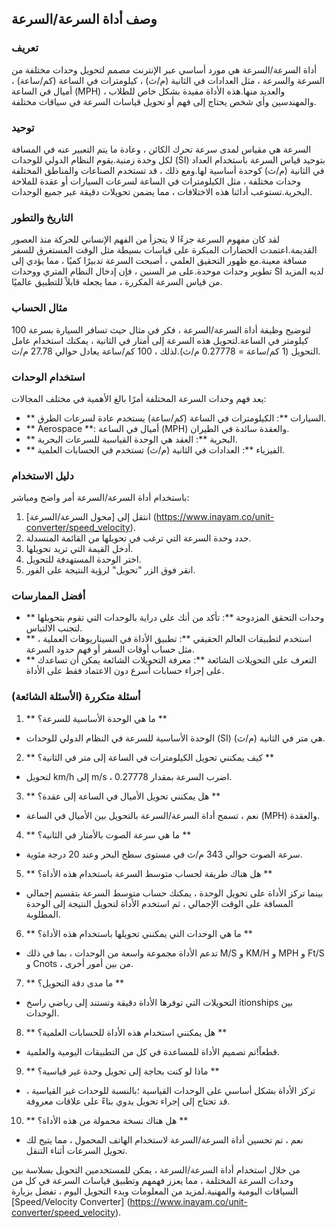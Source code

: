 ## وصف أداة السرعة/السرعة

### تعريف
أداة السرعة/السرعة هي مورد أساسي عبر الإنترنت مصمم لتحويل وحدات مختلفة من السرعة والسرعة ، مثل العدادات في الثانية (م/ث) ، كيلومترات في الساعة (كم/ساعة) ، أميال في الساعة (MPH) ، والعديد منها.هذه الأداة مفيدة بشكل خاص للطلاب والمهندسين وأي شخص يحتاج إلى فهم أو تحويل قياسات السرعة في سياقات مختلفة.

### توحيد
السرعة هي مقياس لمدى سرعة تحرك الكائن ، وعادة ما يتم التعبير عنه في المسافة لكل وحدة زمنية.يقوم النظام الدولي للوحدات (SI) بتوحيد قياس السرعة باستخدام العداد في الثانية (م/ث) كوحدة أساسية لها.ومع ذلك ، قد تستخدم الصناعات والمناطق المختلفة وحدات مختلفة ، مثل الكيلومترات في الساعة لسرعات السيارات أو عقدة للملاحة البحرية.تستوعب أدائنا هذه الاختلافات ، مما يضمن تحويلات دقيقة عبر جميع الوحدات.

### التاريخ والتطور
لقد كان مفهوم السرعة جزءًا لا يتجزأ من الفهم الإنساني للحركة منذ العصور القديمة.اعتمدت الحضارات المبكرة على قياسات بسيطة مثل الوقت المستغرق للسفر مسافة معينة.مع ظهور التحقيق العلمي ، أصبحت السرعة تدبيرًا كميًا ، مما يؤدي إلى تطوير وحدات موحدة.على مر السنين ، فإن إدخال النظام المتري ووحدات SI لديه المزيد من قياس السرعة المكررة ، مما يجعله قابلاً للتطبيق عالميًا.

### مثال الحساب
لتوضيح وظيفة أداة السرعة/السرعة ، فكر في مثال حيث تسافر السيارة بسرعة 100 كيلومتر في الساعة.لتحويل هذه السرعة إلى أمتار في الثانية ، يمكنك استخدام عامل التحويل (1 كم/ساعة = 0.27778 م/ث).لذلك ، 100 كم/ساعة يعادل حوالي 27.78 م/ث.

### استخدام الوحدات
يعد فهم وحدات السرعة المختلفة أمرًا بالغ الأهمية في مختلف المجالات:
- ** السيارات **: الكيلومترات في الساعة (كم/ساعة) يستخدم عادة لسرعات الطرق.
- ** Aerospace **: أميال في الساعة (MPH) والعقدة سائدة في الطيران.
- ** البحرية **: العقد هي الوحدة القياسية للسرعات البحرية.
- ** الفيزياء **: العدادات في الثانية (م/ث) تستخدم في الحسابات العلمية.

### دليل الاستخدام
باستخدام أداة السرعة/السرعة أمر واضح ومباشر:
1. انتقل إلى [محول السرعة/السرعة] (https://www.inayam.co/unit-converter/speed_velocity).
2. حدد وحدة السرعة التي ترغب في تحويلها من القائمة المنسدلة.
3. أدخل القيمة التي تريد تحويلها.
4. اختر الوحدة المستهدفة للتحويل.
5. انقر فوق الزر "تحويل" لرؤية النتيجة على الفور.

### أفضل الممارسات
- ** وحدات التحقق المزدوجة **: تأكد من أنك على دراية بالوحدات التي تقوم بتحويلها لتجنب الالتباس.
- ** استخدم لتطبيقات العالم الحقيقي **: تطبيق الأداة في السيناريوهات العملية ، مثل حساب أوقات السفر أو فهم حدود السرعة.
- ** التعرف على التحويلات الشائعة **: معرفة التحويلات الشائعة يمكن أن تساعدك على إجراء حسابات أسرع دون الاعتماد فقط على الأداة.

### أسئلة متكررة (الأسئلة الشائعة)

1. ** ما هي الوحدة الأساسية للسرعة؟ **
- الوحدة الأساسية للسرعة في النظام الدولي للوحدات (SI) هي متر في الثانية (م/ث).

2. ** كيف يمكنني تحويل الكيلومترات في الساعة إلى متر في الثانية؟ **
- لتحويل km/h إلى m/s ، اضرب السرعة بمقدار 0.27778.

3. ** هل يمكنني تحويل الأميال في الساعة إلى عقدة؟ **
- نعم ، تسمح أداة السرعة/السرعة بالتحويل بين الأميال في الساعة (MPH) والعقدة.

4. ** ما هي سرعة الصوت بالأمتار في الثانية؟ **
- سرعة الصوت حوالي 343 م/ث في مستوى سطح البحر وعند 20 درجة مئوية.

5. ** هل هناك طريقة لحساب متوسط ​​السرعة باستخدام هذه الأداة؟ **
- بينما تركز الأداة على تحويل الوحدة ، يمكنك حساب متوسط ​​السرعة بتقسيم إجمالي المسافة على الوقت الإجمالي ، ثم استخدم الأداة لتحويل النتيجة إلى الوحدة المطلوبة.

6. ** ما هي الوحدات التي يمكنني تحويلها باستخدام هذه الأداة؟ **
- تدعم الأداة مجموعة واسعة من الوحدات ، بما في ذلك M/S و KM/H و MPH و Ft/S و Cnots ، من بين أمور أخرى.

7. ** ما مدى دقة التحويل؟ **
- التحويلات التي توفرها الأداة دقيقة وتستند إلى رياضي راسخ itionships بين الوحدات.

8. ** هل يمكنني استخدام هذه الأداة للحسابات العلمية؟ **
- قطعاً!تم تصميم الأداة للمساعدة في كل من التطبيقات اليومية والعلمية.

9. ** ماذا لو كنت بحاجة إلى تحويل وحدة غير قياسية؟ **
- تركز الأداة بشكل أساسي على الوحدات القياسية ؛بالنسبة للوحدات غير القياسية ، قد تحتاج إلى إجراء تحويل يدوي بناءً على علاقات معروفة.

10. ** هل هناك نسخة محمولة من هذه الأداة؟ **
- نعم ، تم تحسين أداة السرعة/السرعة لاستخدام الهاتف المحمول ، مما يتيح لك تحويل السرعات أثناء التنقل.

من خلال استخدام أداة السرعة/السرعة ، يمكن للمستخدمين التحويل بسلاسة بين وحدات السرعة المختلفة ، مما يعزز فهمهم وتطبيق قياسات السرعة في كل من السياقات اليومية والمهنية.لمزيد من المعلومات وبدء التحويل اليوم ، تفضل بزيارة [Speed/Velocity Converter] (https://www.inayam.co/unit-converter/speed_velocity).